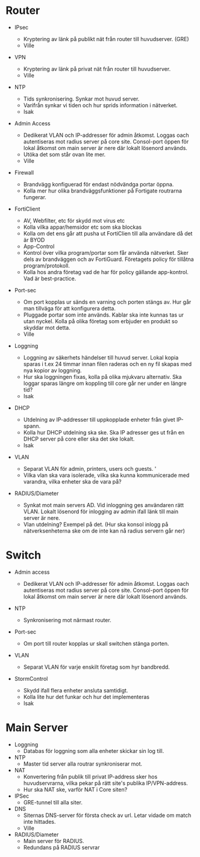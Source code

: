 # Router

- IPsec 
  - Kryptering av länk på publikt nät från router till huvudserver. (GRE)
  * Ville
  
- VPN
  - Kryptering av länk på privat nät från router till huvudserver.
  * Ville
  
- NTP
  - Tids synkronisering. Synkar mot huvud server.
  - Varifrån synkar vi tiden och hur sprids information i nätverket.
  * Isak
  
- Admin Access
  - Dedikerat VLAN och IP-addresser för admin åtkomst. Loggas oach autentiseras mot radius server på core site. Consol-port öppen för lokal
  åtkomst om main server är nere där lokalt lösenord används.
  - Utöka det som står ovan lite mer.
  * Ville

- Firewall
  - Brandvägg konfiguerad för endast nödvändga portar öppna. 
  - Kolla mer hur olika brandväggsfunktioner på Fortigate routrarna fungerar.
  
- FortiClient
  - AV, Webfilter, etc för skydd mot virus etc
  - Kolla vilka appar/hemsidor etc som ska blockas
  - Kolla om det ens går att pusha ut FortiClien till alla användare då det är BYOD
  - App-Control
  - Kontrol över vilka program/portar som får använda nätverket. Sker dels av brandväggen och av FortiGuard. Företagets policy för tillåtna program/protokoll.
  - Kolla hos andra företag vad de har för policy gällande app-kontrol. Vad är best-practice.
  
- Port-sec
  - Om port kopplas ur sänds en varning och porten stängs av. Hur går man tillväga för att konfigurera detta.
  - Pluggade portar som inte används. Kablar ska inte kunnas tas ur utan nyckel. Kolla på olika företag som erbjuder en produkt so skyddar      mot detta.
  * Ville
 
- Loggning
  - Loggning av säkerhets händelser till huvud server. Lokal kopia sparas i t.ex 24 timmar innan filen raderas och en ny fil skapas med nya kopior av loggning.
  - Hur ska loggningen fixas, kolla på olika mjukvaru alternativ. Ska loggar sparas längre om koppling till core går ner under en längre tid?
  * Isak
  
- DHCP
  - Utdelning av IP-addresser till uppkopplade enheter från givet IP-spann.
  - Kolla hur DHCP utdelning ska ske. Ska IP adresser ges ut från en DHCP server på core eller ska det ske lokalt.
  * Isak

- VLAN
  - Separat VLAN för admin, printers, users och guests. '
  - Vilka vlan ska vara isolerade, vilka ska kunna kommunicerade med varandra, vilka enheter ska de vara på?
  
- RADIUS/Diameter
  - Synkat mot main servers AD. Vid inloggning ges användaren rätt VLAN. Lokalt lösenord för inlogging av admin ifall länk till main server är nere.
  - Vlan utdelning? Exempel på det. (Hur ska konsol inlogg på nätverksenheterna ske om de inte kan nå radius servern går ner)

# Switch

- Admin access
  - Dedikerat VLAN och IP-addresser för admin åtkomst. Loggas oach autentiseras mot radius server på core site. Consol-port öppen för lokal åtkomst om main server är nere där lokalt lösenord används.
- NTP
  - Synkronisering mot närmast router.
  
- Port-sec
  - Om port till router kopplas ur skall switchen stänga porten. 
- VLAN
  - Separat VLAN för varje enskilt företag som hyr bandbredd.
  
- StormControl
  - Skydd ifall flera enheter ansluta samtidigt.
  - Kolla lite hur det funkar och hur det implementeras
  * Isak

# Main Server

- Loggning
  - Databas för loggning som alla enheter skickar sin log till.
- NTP
  - Master tid server alla routrar synkroniserar mot.
- NAT
  - Konvertering från publik till privat IP-address sker hos huvudservrarna, vilka pekar på rätt site's publika IP/VPN-address.
  - Hur ska NAT ske, varför NAT i Core siten? 
- IPSec
  - GRE-tunnel till alla siter.
- DNS
  - Siternas DNS-server för första check av url. Letar vidade om match inte hittades.
  * Ville
- RADIUS/Diameter
  - Main server för RADIUS.
  - Redundans på RADIUS servrar
